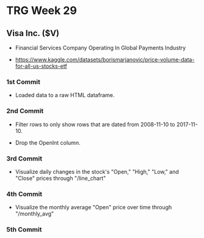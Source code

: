# TRG Week 29

## Visa Inc. ($V)

- Financial Services Company Operating In Global Payments Industry

- https://www.kaggle.com/datasets/borismarjanovic/price-volume-data-for-all-us-stocks-etf

### 1st Commit

- Loaded data to a raw HTML dataframe.

### 2nd Commit

- Filter rows to only show rows that are dated from 2008-11-10 to 2017-11-10.

- Drop the OpenInt column.

### 3rd Commit

- Visualize daily changes in the stock's "Open," "High," "Low," and "Close" prices through "/line_chart"

### 4th Commit

- Visualize the monthly average "Open" price over time through "/monthly_avg"

### 5th Commit